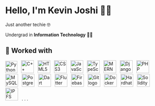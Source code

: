 <link href="https://languages.abranhe.com/logos.css" rel="stylesheet">

# Hello, I'm Kevin Joshi 👋🏻️

Just another techie 🤓

Undergrad in **Information Technology** 👨‍💻

<h2> 🔧 Worked with</h2>
<div style="display:inline-block;">
  <image title="Python" alt="Python logo" src="./assets/python.png" height="38px" style="padding-right:8px;"></image>
  <image title="C++" alt="C++ logo" src="./assets/c++.png" height="40px" style="padding-right:8px;"></image>
  <image title="HTML5" alt="HTML5 logo" src="./assets/html5.png" height="40px" style="padding-right:8px;"></image>
  <image title="CSS3" alt="CSS3 logo" src="./assets/css3.png" height="40px" style="padding-right:8px;"></image>
  <image title="JavaScript" alt="JavaScript logo" src="./assets/js.png" height="40px" style="padding-right:8px;"></image>
  <image title="TypeScript" alt="TypeScript logo" src="./assets/ts.png" height="40px" style="padding-right:8px;"></image>
  <image title="MERN Stack" alt="MERN Stack logo" src="./assets/mern.png" height="40px" style="padding-right:8px;"></image>
  <image title="Django" alt="Django logo" src="./assets/django.png" height="40px" style="padding-right:8px;"></image>
  <image title="PHP" alt="PHP logo" src="./assets/php.svg" height="40px" style="padding-right:8px;"></image>
  <image title="MySQL" alt="MySQL logo" src="./assets/mysql.png" height="40px" style="padding-right:8px;"></image>
  <image title="PostgreSQL" alt="PostgreSQL logo" src="./assets/postgres.png" height="40px" style="padding-right:8px;"></image>
  <image title="Dart" alt="Dart logo" src="./assets/dart.png" height="40px" style="padding-right:8px;"></image>
  <image title="Flutter" alt="Flutter logo" src="./assets/flutter.png" height="40px" style="padding-right:8px;"></image>
  <image title="Firebase" alt="Firebase logo" src="./assets/firebase.png" height="40px" style="padding-right:8px;"></image>
  <image title="Git" alt="Git logo" src="./assets/git.png" height="40px" style="padding-right:8px;"></image>
  <image title="Docker" alt="Docker logo" src="./assets/docker.png" height="40px" style="padding-right:8px;"></image>
  <image title="Hardhat" alt="Hardhat logo" src="./assets/hardhat.png" height="40px" style="padding-right:8px;"></image>
  <image title="Solidity" alt="Solidity logo" src="./assets/solidity.png" height="40px" style="padding-right:8px;"></image>
  <image title="IPFS" alt="IPFS logo" src="./assets/ipfs.png" height="40px" style="padding-right:8px;"></image> . . .
</div>
